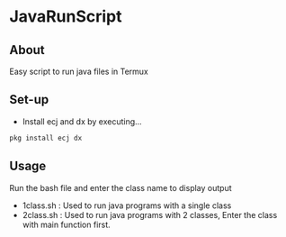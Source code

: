 # JavaRunScript
## About
Easy script to run java files in Termux

## Set-up
- Install ecj and dx by executing...
```bash
pkg install ecj dx
```
## Usage
Run the bash file and enter the class name to display output
- 1class.sh : Used to run java programs with a single class
- 2class.sh : Used to run java programs with 2 classes, Enter the class with main function first.
